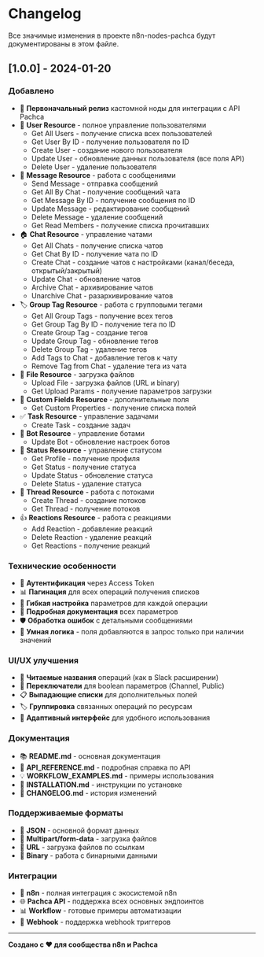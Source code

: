 # Changelog

Все значимые изменения в проекте n8n-nodes-pachca будут документированы в этом файле.

## [1.0.0] - 2024-01-20

### Добавлено
- 🎉 **Первоначальный релиз** кастомной ноды для интеграции с API Pachca
- 👥 **User Resource** - полное управление пользователями
  - Get All Users - получение списка всех пользователей
  - Get User By ID - получение пользователя по ID
  - Create User - создание нового пользователя
  - Update User - обновление данных пользователя (все поля API)
  - Delete User - удаление пользователя
- 💬 **Message Resource** - работа с сообщениями
  - Send Message - отправка сообщений
  - Get All By Chat - получение сообщений чата
  - Get Message By ID - получение сообщения по ID
  - Update Message - редактирование сообщений
  - Delete Message - удаление сообщений
  - Get Read Members - получение списка прочитавших
- 🏠 **Chat Resource** - управление чатами
  - Get All Chats - получение списка чатов
  - Get Chat By ID - получение чата по ID
  - Create Chat - создание чатов с настройками (канал/беседа, открытый/закрытый)
  - Update Chat - обновление чатов
  - Archive Chat - архивирование чатов
  - Unarchive Chat - разархивирование чатов
- 🏷️ **Group Tag Resource** - работа с групповыми тегами
  - Get All Group Tags - получение всех тегов
  - Get Group Tag By ID - получение тега по ID
  - Create Group Tag - создание тегов
  - Update Group Tag - обновление тегов
  - Delete Group Tag - удаление тегов
  - Add Tags to Chat - добавление тегов к чату
  - Remove Tag from Chat - удаление тега из чата
- 📁 **File Resource** - загрузка файлов
  - Upload File - загрузка файлов (URL и binary)
  - Get Upload Params - получение параметров загрузки
- 🎯 **Custom Fields Resource** - дополнительные поля
  - Get Custom Properties - получение списка полей
- ✅ **Task Resource** - управление задачами
  - Create Task - создание задач
- 🤖 **Bot Resource** - управление ботами
  - Update Bot - обновление настроек ботов
- 👤 **Status Resource** - управление статусом
  - Get Profile - получение профиля
  - Get Status - получение статуса
  - Update Status - обновление статуса
  - Delete Status - удаление статуса
- 🧵 **Thread Resource** - работа с потоками
  - Create Thread - создание потоков
  - Get Thread - получение потоков
- 👍 **Reactions Resource** - работа с реакциями
  - Add Reaction - добавление реакций
  - Delete Reaction - удаление реакций
  - Get Reactions - получение реакций

### Технические особенности
- 🔐 **Аутентификация** через Access Token
- 📊 **Пагинация** для всех операций получения списков
- 🔧 **Гибкая настройка** параметров для каждой операции
- 📝 **Подробная документация** всех параметров
- 🛡️ **Обработка ошибок** с детальными сообщениями
- 🎯 **Умная логика** - поля добавляются в запрос только при наличии значений

### UI/UX улучшения
- 🎨 **Читаемые названия** операций (как в Slack расширении)
- 🔄 **Переключатели** для boolean параметров (Channel, Public)
- 📋 **Выпадающие списки** для дополнительных полей
- 🏷️ **Группировка** связанных операций по ресурсам
- 📱 **Адаптивный интерфейс** для удобного использования

### Документация
- 📚 **README.md** - основная документация
- 📖 **API_REFERENCE.md** - подробная справка по API
- 💡 **WORKFLOW_EXAMPLES.md** - примеры использования
- 🔧 **INSTALLATION.md** - инструкции по установке
- 📝 **CHANGELOG.md** - история изменений

### Поддерживаемые форматы
- 📄 **JSON** - основной формат данных
- 📁 **Multipart/form-data** - загрузка файлов
- 🔗 **URL** - загрузка файлов по ссылкам
- 💾 **Binary** - работа с бинарными данными

### Интеграции
- 🔗 **n8n** - полная интеграция с экосистемой n8n
- 🌐 **Pachca API** - поддержка всех основных эндпоинтов
- 📊 **Workflow** - готовые примеры автоматизации
- 🔄 **Webhook** - поддержка webhook триггеров

---

**Создано с ❤️ для сообщества n8n и Pachca**
